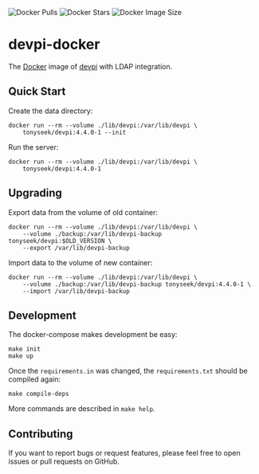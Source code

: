 ![Docker Pulls](https://img.shields.io/docker/pulls/tonyseek/devpi.svg)
![Docker Stars](https://img.shields.io/docker/stars/tonyseek/devpi.svg)
![Docker Image Size](https://images.microbadger.com/badges/image/tonyseek/devpi.svg)

# devpi-docker

The [Docker][docker] image of [devpi][devpi] with LDAP integration.

## Quick Start

Create the data directory:

    docker run --rm --volume ./lib/devpi:/var/lib/devpi \
        tonyseek/devpi:4.4.0-1 --init

Run the server:

    docker run --rm --volume ./lib/devpi:/var/lib/devpi \
        tonyseek/devpi:4.4.0-1

## Upgrading

Export data from the volume of old container:

    docker run --rm --volume ./lib/devpi:/var/lib/devpi \
        --volume ./backup:/var/lib/devpi-backup tonyseek/devpi:$OLD_VERSION \
        --export /var/lib/devpi-backup

Import data to the volume of new container:

    docker run --rm --volume ./lib/devpi:/var/lib/devpi \
        --volume ./backup:/var/lib/devpi-backup tonyseek/devpi:4.4.0-1 \
        --import /var/lib/devpi-backup

## Development

The docker-compose makes development be easy:

    make init
    make up

Once the `requirements.in` was changed, the `requirements.txt` should be
compiled again:

    make compile-deps

More commands are described in `make help`.

## Contributing

If you want to report bugs or request features, please feel free to open
issues or pull requests on GitHub.

[devpi]: http://doc.devpi.net/latest/
[docker]: http://www.docker.com
